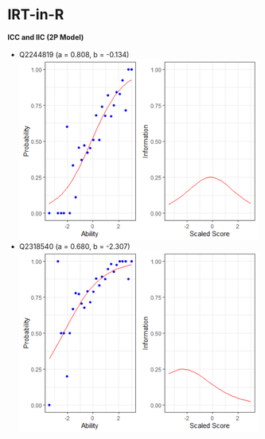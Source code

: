 # IRT-in-R

#### ICC and IIC (2P Model)
* Q2244819 (a = 0.808, b = -0.134)
![](2P_ICC_and_IIC_Images/Q2244819.png)<!-- -->
* Q2318540 (a = 0.680, b = -2.307)
![](2P_ICC_and_IIC_Images/Q2318540.png)<!-- -->
